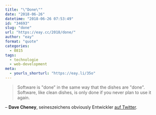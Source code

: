 ```yaml
---
title: "\"Done\""
date: "2018-06-26"
datetime: "2018-06-26 07:53:49"
id: "34693"
slug: "done"
url: "https://eay.cc/2018/done/"
author: "eay"
format: "quote"
categories:
  - 0815
tags:
  - technologie
  - web-development
meta:
  - yourls_shorturl: "https://eay.li/35o"
---
```


> Software is "done" in the same way that the dishes are "done". Software, like clean dishes, is only done if you never plan to use it again.

– **Dave Cheney**, seineszeichens obviously Entwickler [auf Twitter](https://twitter.com/davecheney/status/949598298741985280).
